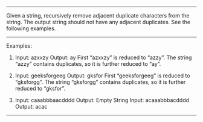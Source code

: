 ----------------------------------------------------------------------------------------

Given a string, recursively remove adjacent duplicate characters from the string. The output string should not have any adjacent duplicates. See the following examples.

----------------------------------------------------------------------------------------

Examples: 

1. Input: azxxzy 
Output: ay 
First “azxxzy” is reduced to “azzy”. 
The string “azzy” contains duplicates, 
so it is further reduced to “ay”.

2. Input: geeksforgeeg 
Output: gksfor
First “geeksforgeeg” is reduced to “gksforgg”. 
The string “gksforgg” contains duplicates, 
so it is further reduced to “gksfor”.

3. Input: caaabbbaacdddd 
Output: Empty String
Input: acaaabbbacdddd 
Output: acac 

----------------------------------------------------------------------------------------